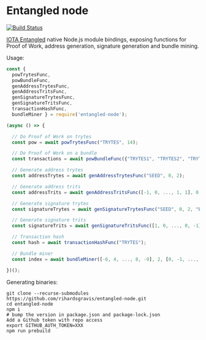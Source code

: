 # Entangled node
[![Build Status](https://travis-ci.org/rihardsgravis/entangled-node.svg?branch=master)](https://travis-ci.org/rihardsgravis/entangled-node)

[IOTA Entangled](https://github.com/iotaledger/entangled) native Node.js module bindings, exposing functions for Proof of Work, address generation, signature generation and bundle mining.

Usage:

```javascript
const {
  powTrytesFunc,
  powBundleFunc,
  genAddressTrytesFunc,
  genAddressTritsFunc,
  genSignatureTrytesFunc,
  genSignatureTritsFunc,
  transactionHashFunc,
  bundleMiner } = require('entangled-node');

(async () => {

  // Do Proof of Work on trytes
  const pow = await powTrytesFunc("TRYTES", 14);

  // Do Proof of Work on a bundle
  const transactions = await powBundleFunc({"TRYTES1", "TRYTES2", "TRYTES3"}, "TRUNK", "BRANCH", 14);

  // Generate address trytes
  const addressTrytes = await genAddressTrytesFunc("SEED", 0, 2);

  // Generate address trits
  const addressTrits = await genAddressTritsFunc([-1, 0, ..., 1, 1], 0, 2);

  // Generate signature trytes
  const signatureTrytes = await genSignatureTrytesFunc("SEED", 0, 2, "BUNDLEHASH");

  // Generate signature trits
  const signatureTrits = await genSignatureTritsFunc([1, 0, ..., 0, -1], 0, 2, [-1, -1, ..., 1, 0]);

  // Transaction hash
  const hash = await transactionHashFunc("TRYTES");

  // Bundle miner
  const index = await bundleMiner([-6, 4, ..., 8, -9], 2, [0, -1, ..., 1, 1], 486 * 4, 1000000, 0);

})();
```

Generating binaries:
```
git clone --recurse-submodules https://github.com/rihardsgravis/entangled-node.git
cd entangled-node
npm i
# bump the version in package.json and package-lock.json
Add a Github token with repo access
export GITHUB_AUTH_TOKEN=XXX
npm run prebuild
```
